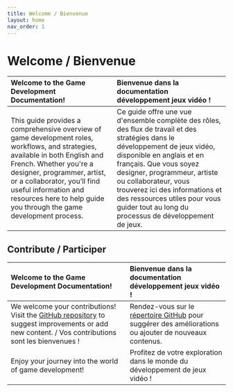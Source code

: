 ```yaml
---
title: Welcome / Bienvenue
layout: home
nav_order: 1
---
```


# Welcome / Bienvenue

| Welcome to the Game Development Documentation!| Bienvenue dans la documentation développement jeux vidéo !| 
|:----------------------------------------------|:----------------------------------------------|
| This guide provides a comprehensive overview of game development roles, workflows, and strategies, available in both English and French. Whether you're a designer, programmer, artist, or a collaborator, you’ll find useful information and resources here to help guide you through the game development process.| Ce guide offre une vue d'ensemble complète des rôles, des flux de travail et des stratégies dans le développement de jeux vidéo, disponible en anglais et en français. Que vous soyez designer, programmeur, artiste ou collaborateur, vous trouverez ici des informations et des ressources utiles pour vous guider tout au long du processus de développement de jeux. |


## Contribute / Participer

| Welcome to the Game Development Documentation!| Bienvenue dans la documentation développement jeux vidéo !| 
|:----------------------------------------------|:----------------------------------------------|
| We welcome your contributions! Visit the [GitHub repository](https://github.com/Mehendysis/GameDevelopment) to suggest improvements or add new content. / Vos contributions sont les bienvenues ! | Rendez-vous sur le [répertoire GitHub](https://github.com/Mehendysis/GameDevelopment) pour suggérer des améliorations ou ajouter de nouveaux contenus. |
| Enjoy your journey into the world of game development! | Profitez de votre exploration dans le monde du développement de jeux vidéo ! |